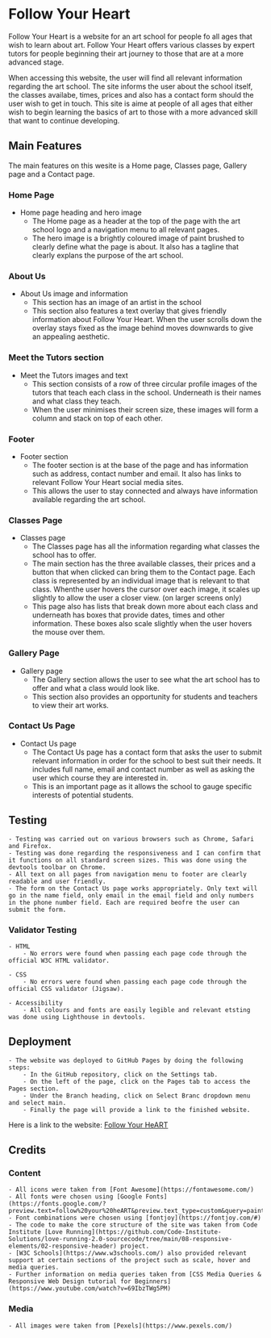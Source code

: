 # Follow Your Heart

Follow Your Heart is a website for an art school for people fo all ages that wish to learn about art. Follow Your Heart offers various classes by expert tutors for people beginning their art journey to those that are at a more advanced stage.

When accessing this website, the user will find all relevant information regarding the art school. The site informs the user about the school itself, the classes availabe, times, prices and also has a contact form should the user wish to get in touch. This site is aime at people of all ages that either wish to begin learning the basics of art to those with a more advanced skill that want to continue developing.

    
## Main Features
The main features on this wesite is a Home page, Classes page, Gallery page and a Contact page. 

### Home Page
  - Home page heading and hero image
    - The Home page as a header at the top of the page with the art school logo and a navigation menu to all relevant pages.
    - The hero image is a brightly coloured image of paint brushed to clearly define what the page is about. It also has a tagline that clearly explans the purpose of the art school.
### About Us
  - About Us image and information
    - This section has an image of an artist in the school 
    - This section also features a text overlay that gives friendly information about Follow Your Heart. When the user scrolls down the overlay stays fixed as the image behind moves downwards to give an appealing aesthetic. 
  
 ### Meet the Tutors section
  - Meet the Tutors images and text
    - This section consists of a row of three circular profile images of the tutors that teach each class in the school. Underneath is their names and what class they teach.
    - When the user minimises their screen size, these images will form a column and stack on top of each other. 

### Footer
  - Footer section
    - The footer section is at the base of the page and has information such as address, contact number and email. It also has links to relevant Follow Your Heart social media sites.
    - This allows the user to stay connected and always have information available regarding the art school.


### Classes Page
  - Classes page
    - The Classes page has all the information regarding what classes the school has to offer. 
    - The main section has the three available classes, their prices and a button that when clicked can bring them to the Contact page. Each class is represented by an individual image that is relevant to that class. Whenthe user hovers the cursor over each image, it scales up slightly to allow the user a closer view. (on larger screens only)
    - This page also has lists that break down more about each class and underneath has boxes that provide dates, times and other information. These boxes also scale slightly when the user hovers the mouse over them.

### Gallery Page
  - Gallery page
    - The Gallery section allows the user to see what the art school has to offer and what a class would look like.
    - This section also provides an opportunity for students and teachers to view their art works.
    
 ### Contact Us Page
  - Contact Us page
    - The Contact Us page has a contact form that asks the user to submit relevant information in order for the school to best suit their needs. It includes full name, email and contact number as well as asking the user which course they are interested in.
    - This is an important page as it allows the school to gauge specific interests of potential students.  
  
## Testing
    - Testing was carried out on various browsers such as Chrome, Safari and Firefox.
    - Testing was done regarding the responsiveness and I can confirm that it functions on all standard screen sizes. This was done using the devtools toolbar on Chrome.
    - All text on all pages from navigation menu to footer are clearly readable and user friendly.
    - The form on the Contact Us page works appropriately. Only text will go in the name field, only email in the email field and only numbers in the phone number field. Each are required beofre the user can submit the form. 
    
 ### Validator Testing
    - HTML
        - No errors were found when passing each page code through the official W3C HTML validator.
        
    - CSS
        - No errors were found when passing each page code through the official CSS validator (Jigsaw).
        
    - Accessibility
        - All colours and fonts are easily legible and relevant etsting was done using Lighthouse in devtools.
        
  ## Deployment
    - The website was deployed to GitHub Pages by doing the following steps:
        - In the GitHub repository, click on the Settings tab.
        - On the left of the page, click on the Pages tab to access the Pages section.
        - Under the Branch heading, click on Select Branc dropdown menu and select main.
        - Finally the page will provide a link to the finished website.
        
   Here is a link to the website: [Follow Your HeART](https://coenmichael.github.io/PP1_Follow-Your-HeART/index.html)
   
   ## Credits
   
   ### Content
    - All icons were taken from [Font Awesome](https://fontawesome.com/)
    - All fonts were chosen using [Google Fonts](https://fonts.google.com/?preview.text=follow%20your%20heART&preview.text_type=custom&query=paint)
    - Font combinations were chosen using [fontjoy](https://fontjoy.com/#)
    - The code to make the core structure of the site was taken from Code Institute [Love Running](https://github.com/Code-Institute-Solutions/love-running-2.0-sourcecode/tree/main/08-responsive-elements/02-responsive-header) project.
    - [W3C Schools](https://www.w3schools.com/) also provided relevant support at certain sections of the project such as scale, hover and media queries.
    - Further information on media queries taken from [CSS Media Queries & Responsive Web Design tutorial for Beginners](https://www.youtube.com/watch?v=69IbzTWg5PM)
    
   ### Media
    - All images were taken from [Pexels](https://www.pexels.com/)
